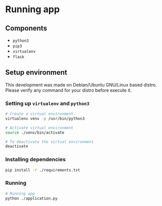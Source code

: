 #  Running app

## Components

- `python3`
- `pip3`
- `virtualenv`
- `flask`

## Setup environment

This development was made on Debian/Ubuntu GNU/Linux based distro. Please verify any command for your distro before
execute it.

###    Setting up `virtualenv` and `python3`

```bash
# Create a virtual environment.
virtualenv venv -p /usr/bin/python3

# Activate virtual environment
source ./venv/bin/activate

# To deactivate the virtual environment
deactivate
```

###    Installing dependencies

```bash
pip install -r ./requirements.txt
```

###    Running

```bash
# Running app
python ./application.py
```
